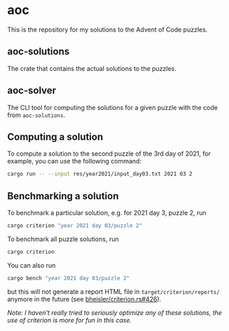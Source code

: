 # aoc
This is the repository for my solutions to the Advent of Code puzzles.

## aoc-solutions
The crate that contains the actual solutions to the puzzles.

## aoc-solver
The CLI tool for computing the solutions for a given puzzle with the code from `aoc-solutions`.

## Computing a solution
To compute a solution to the second puzzle of the 3rd day of 2021, for example,
you can use the following command:
```sh
cargo run -- --input res/year2021/input_day03.txt 2021 03 2
```

## Benchmarking a solution
To benchmark a particular solution, e.g. for 2021 day 3, puzzle 2, run
```sh
cargo criterion "year 2021 day 03/puzzle 2"
```
To benchmark all puzzle solutions, run
```sh
cargo criterion
```

You can also run
```sh
cargo bench "year 2021 day 03/puzzle 2"
```
but this will not generate a report HTML file in `target/criterion/reports/` anymore in the future (see [bheisler/criterion.rs#426](https://github.com/bheisler/criterion.rs/issues/426)).

*Note: I haven't really tried to seriously optimize any of these solutions,
the use of criterion is more for fun in this case.*
